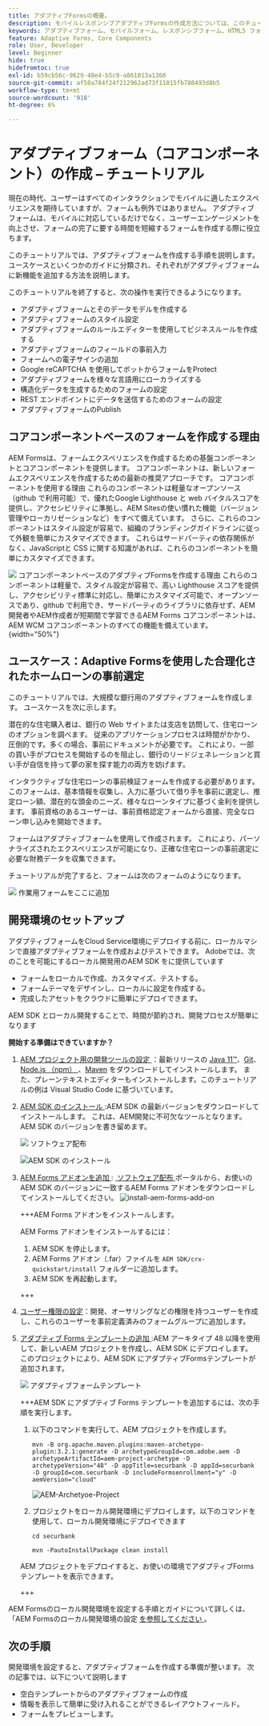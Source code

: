 ```yaml
---
title: アダプティブFormsの概要。
description: モバイルレスポンシブアダプティブFormsの作成方法については、このチュートリアルを参照してください。 これらのフォームはデバイス間でシームレスに適応し、スムーズなエクスペリエンスを実現します。
keywords: アダプティブフォーム、モバイルフォーム、レスポンシブフォーム、HTML5 フォーム
feature: Adaptive Forms, Core Components
role: User, Developer
level: Beginner
hide: true
hidefromtoc: true
exl-id: b59cb56c-9629-48e4-b5c9-a861013a1360
source-git-commit: af58a784f24f212962ad73f11015fb788493d8b5
workflow-type: tm+mt
source-wordcount: '918'
ht-degree: 6%

---
```


# アダプティブフォーム（コアコンポーネント）の作成 – チュートリアル

現在の時代、ユーザーはすべてのインタラクションでモバイルに適したエクスペリエンスを期待していますが、フォームも例外ではありません。 アダプティブフォームは、モバイルに対応しているだけでなく、ユーザーエンゲージメントを向上させ、フォームの完了に要する時間を短縮するフォームを作成する際に役立ちます。

このチュートリアルでは、アダプティブフォームを作成する手順を説明します。 ユースケースといくつかのガイドに分類され、それぞれがアダプティブフォームに新機能を追加する方法を説明します。

このチュートリアルを終了すると、次の操作を実行できるようになります。

* アダプティブフォームとそのデータモデルを作成する
* アダプティブフォームのスタイル設定
* アダプティブフォームのルールエディターを使用してビジネスルールを作成する
* アダプティブフォームのフィールドの事前入力
* フォームへの電子サインの追加
* Google reCAPTCHA を使用してボットからフォームをProtect
* アダプティブフォームを様々な言語用にローカライズする
* 構造化データを生成するためのフォームの設定
* REST エンドポイントにデータを送信するためのフォームの設定
* アダプティブフォームのPublish


## コアコンポーネントベースのフォームを作成する理由

AEM Formsは、フォームエクスペリエンスを作成するための基盤コンポーネントとコアコンポーネントを提供します。 コアコンポーネントは、新しいフォームエクスペリエンスを作成するための最新の推奨アプローチです。 コアコンポーネントを使用する理由 これらのコンポーネントは軽量なオープンソース（github で利用可能）で、優れたGoogle Lighthouse と web バイタルスコアを提供し、アクセシビリティに準拠し、AEM Sitesの使い慣れた機能（バージョン管理やローカリゼーションなど）をすべて備えています。 さらに、これらのコンポーネントはスタイル設定が容易で、組織のブランディングガイドラインに従って外観を簡単にカスタマイズできます。 これらはサードパーティの依存関係がなく、JavaScriptと CSS に関する知識があれば、これらのコンポーネントを簡単にカスタマイズできます。

![&#x200B; コアコンポーネントベースのアダプティブFormsを作成する理由 これらのコンポーネントは軽量で、スタイル設定が容易で、高い Lighthouse スコアを提供し、アクセシビリティ標準に対応し、簡単にカスタマイズ可能で、オープンソースであり、github で利用でき、サードパーティのライブラリに依存せず、AEM開発者やAEM作成者が短期間で学習できるAEM Forms コアコンポーネントは、AEM WCM コアコンポーネントのすべての機能を備えています。](/help/forms/assets/cc-core-components-benefits.png){width="50%"}

## ユースケース：Adaptive Formsを使用した合理化されたホームローンの事前選定

このチュートリアルでは、大規模な銀行用のアダプティブフォームを作成します。 ユースケースを次に示します。

潜在的な住宅購入者は、銀行の Web サイトまたは支店を訪問して、住宅ローンのオプションを調べます。 従来のアプリケーションプロセスは時間がかかり、圧倒的です。多くの場合、事前にドキュメントが必要です。 これにより、一部の買い手がプロセスを開始するのを阻止し、銀行のリードジェネレーションと買い手が自信を持って夢の家を探す能力の両方を妨げます。

インタラクティブな住宅ローンの事前検証フォームを作成する必要があります。 このフォームは、基本情報を収集し、入力に基づいて借り手を事前に選定し、推定ローン額、潜在的な頭金のニーズ、様々なローンタイプに基づく金利を提供します。 事前資格のあるユーザーは、事前資格認定フォームから直接、完全なローン申し込みを開始できます。

フォームはアダプティブフォームを使用して作成されます。 これにより、パーソナライズされたエクスペリエンスが可能になり、正確な住宅ローンの事前選定に必要な財務データを収集できます。

チュートリアルが完了すると、フォームは次のフォームのようになります。

![&#x200B; 作業用フォームをここに追加 &#x200B;](/help/forms/assets/cc-tutorial-final-form.png)

## 開発環境のセットアップ

アダプティブフォームをCloud Service環境にデプロイする前に、ローカルマシンで直接アダプティブフォームを作成およびテストできます。 Adobeでは、次のことを可能にするローカル開発用のAEM SDK をに提供しています

* フォームをローカルで作成、カスタマイズ、テストする。
* フォームテーマをデザインし、ローカルに設定を作成する。
* 完成したアセットをクラウドに簡単にデプロイできます。

AEM SDK とローカル開発することで、時間が節約され、開発プロセスが簡単になります


**開始する準備はできていますか？**

1. [AEM プロジェクト用の開発ツールの設定 &#x200B;](/help/forms/setup-local-development-environment.md#set-up-development-tools-for-aem-projects)：最新リリースの [Java 11™](https://experienceleague.adobe.com/docs/experience-manager-learn/cloud-service/local-development-environment-set-up/development-tools.html?lang=ja#local-development-environment-set-up)、[Git](https://experienceleague.adobe.com/docs/experience-manager-learn/cloud-service/local-development-environment-set-up/development-tools.html?lang=ja#install-git)、[Node.js （npm） &#x200B;](https://experienceleague.adobe.com/docs/experience-manager-learn/cloud-service/local-development-environment-set-up/development-tools.html?lang=ja#node-js)、[Maven](https://experienceleague.adobe.com/docs/experience-manager-learn/cloud-service/local-development-environment-set-up/development-tools.html?lang=ja#install-maven) をダウンロードしてインストールします。 また、プレーンテキストエディターもインストールします。このチュートリアルの例は Visual Studio Code に基づいています。

1. [AEM SDK のインストール &#x200B;](/help/forms/setup-local-development-environment.md#set-up-local-experience-manager-environment-for-development):AEM SDK の最新バージョンをダウンロードしてインストールします。 これは、AEM開発に不可欠なツールとなります。 AEM SDK のバージョンを書き留めます。

   ![&#x200B; ソフトウェア配布 &#x200B;](/help/forms/assets/software-distribution.png)

   ![AEM SDK のインストール &#x200B;](/help/forms/assets/start-aem-sdk.png)

1. [AEM Forms アドオンを追加 &#x200B;](/help/forms/setup-local-development-environment.md#add-forms-archive-to-local-author-and-publish-instances-and-configure-forms-specific-users): [&#x200B; ソフトウェア配布 &#x200B;](https://experience.adobe.com/#/downloads) ポータルから、お使いのAEM SDK のバージョンに一致するAEM Forms アドオンをダウンロードしてインストールしてください。
   ![install-aem-forms-add-on](/help/forms/assets/install-aem-forms-add-on.png)

   +++AEM Forms アドオンをインストールします。

   AEM Forms アドオンをインストールするには：

   1. AEM SDK を停止します。
   1. AEM Forms アドオン（.far）ファイルを `AEM SDK/crx-quickstart/install` フォルダーに追加します。
   1. AEM SDK を再起動します。

   +++

1. [&#x200B; ユーザー権限の設定 &#x200B;](/help/forms/setup-local-development-environment.md#configure-users-and-permissions)：開発、オーサリングなどの権限を持つユーザーを作成し、これらのユーザーを事前定義済みのフォームグループに追加します。


1. [&#x200B; アダプティブ Forms テンプレートの追加 &#x200B;](/help/forms/setup-local-development-environment.md#set-up-a-development-project-for-forms-based-on-experience-manager-archetype):AEM アーキタイプ 48 以降を使用して、新しいAEM プロジェクトを作成し、AEM SDK にデプロイします。 このプロジェクトにより、AEM SDK にアダプティブFormsテンプレートが追加されます。

   ![&#x200B; アダプティブフォームテンプレート &#x200B;](/help/forms/assets/adaptive-forms-templates.png)

   +++AEM SDK にアダプティブ Forms テンプレートを追加するには、次の手順を実行します。

   1. 以下のコマンドを実行して、AEM プロジェクトを作成します。

      ```
      mvn -B org.apache.maven.plugins:maven-archetype-plugin:3.2.1:generate -D archetypeGroupId=com.adobe.aem -D archetypeArtifactId=aem-project-archetype -D archetypeVersion="48" -D appTitle=securbank -D appId=securbank -D groupId=com.securbank -D includeFormsenrollment="y" -D aemVersion="cloud"
      ```

      ![AEM-Archetyoe-Project](/help/forms/assets/aem-archetype-project.png)

   1. プロジェクトをローカル開発環境にデプロイします。以下のコマンドを使用して、ローカル開発環境にデプロイできます

      ```
      cd securbank
      
      mvn -PautoInstallPackage clean install
      ```

   AEM プロジェクトをデプロイすると、お使いの環境でアダプティブFormsテンプレートを表示できます。

   +++


AEM Formsのローカル開発環境を設定する手順とガイドについて詳しくは、「AEM Formsのローカル開発環境の設定 [&#x200B; を参照してください &#x200B;](/help/forms/setup-local-development-environment.md)。



## 次の手順

開発環境を設定すると、アダプティブフォームを作成する準備が整います。 次の記事では、以下について説明します

* 空白テンプレートからのアダプティブフォームの作成
* 情報を表示して簡単に受け入れることができるレイアウトフィールド。
* フォームをプレビューします。

<!-- 

### Step 2: Create Form Data Model

A form data model lets you connect an adaptive form to disparate data sources. For example, AEM user profile, RESTful web services, SOAP-based web services, OData services, and relational databases. You can use the form data model with an adaptive form to retrieve, update, delete, and add data to connected data sources.

Goals of article:

* Create the form data model using Rest endpoint.
* Add data model objects so you can form the data model.
* Configure read and write services for the form data model.
* Test form data model and configured services with test data.

### Step 4: Apply rules to adaptive form fields

AEM Forms provide an editor to write rules on adaptive form objects. These rules define actions to trigger on form objects based on preset conditions, user inputs, and user actions on the form. It helps ensure accuracy and speeds up the form-filling experience.

Goals:

* Create and apply rules to adaptive form fields.
* Use rules to trigger form data model services to update the data to database.

### Step 5: Style your adaptive form

Adaptive forms provide OOTB themes and allows you to customize an existing theme to make a brand specific theme. 


A theme contains styling details for components and panels, and you can reuse a theme in different forms. Styles include properties such as background colors, state colors, transparency, alignment, and size. When you apply the theme to your form, the specified style reflects on corresponding components of your form.

Goals:

* Apply an out of the box theme to an adaptive form.
* Create your brand specific theme.


### Step 6: Publish your adaptive form

You can publish adaptive forms as a stand-alone form (single page application), include in AEM Sites page, or include in a non-AEM Sites page.

Goals:

* Publish the adaptive form as an AEM Page.
* Embed the adaptive form in an AEM Sites Page.
* Embed the adaptive form in an external webpage (a non-AEM webpage hosted outside AEM).

-->
